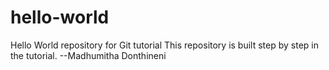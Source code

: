# hello-world
Hello World repository for Git tutorial
This repository is built step by step in the tutorial.
--Madhumitha Donthineni
